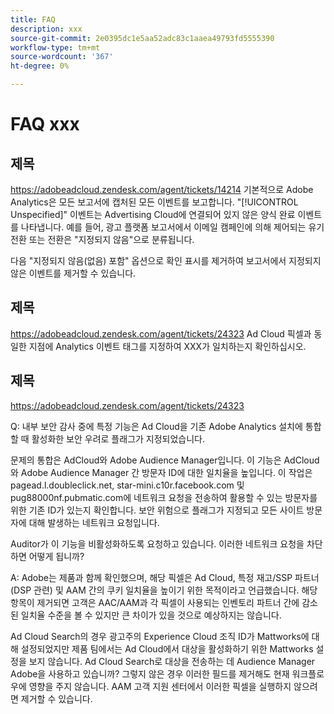 ```yaml
---
title: FAQ
description: xxx
source-git-commit: 2e0395dc1e5aa52adc83c1aaea49793fd5555390
workflow-type: tm+mt
source-wordcount: '367'
ht-degree: 0%

---
```


# FAQ xxx

## 제목

https://adobeadcloud.zendesk.com/agent/tickets/14214 기본적으로 Adobe Analytics은 모든 보고서에 캡처된 모든 이벤트를 보고합니다. &quot;[!UICONTROL Unspecified]&quot; 이벤트는 Advertising Cloud에 연결되어 있지 않은 양식 완료 이벤트를 나타냅니다. 예를 들어, 광고 플랫폼 보고서에서 이메일 캠페인에 의해 제어되는 유기 전환 또는 전환은 &quot;지정되지 않음&quot;으로 분류됩니다.

다음 &quot;지정되지 않음(없음) 포함&quot; 옵션으로 확인 표시를 제거하여 보고서에서 지정되지 않은 이벤트를 제거할 수 있습니다. <!-- Not sure if this is in DSP or in Analytics Workspace -->

## 제목

https://adobeadcloud.zendesk.com/agent/tickets/24323 Ad Cloud 픽셀과 동일한 지점에 Analytics 이벤트 태그를 지정하여 XXX가 일치하는지 확인하십시오.

## 제목

https://adobeadcloud.zendesk.com/agent/tickets/24323

Q: 내부 보안 감사 중에 특정 기능은 Ad Cloud을 기존 Adobe Analytics 설치에 통합할 때 활성화한 보안 우려로 플래그가 지정되었습니다.

문제의 통합은 AdCloud와 Adobe Audience Manager입니다. 이 기능은 AdCloud와 Adobe Audience Manager 간 방문자 ID에 대한 일치율을 높입니다. 이 작업은 pagead.l.doubleclick.net, star-mini.c10r.facebook.com 및 pug88000nf.pubmatic.com에 네트워크 요청을 전송하여 활용할 수 있는 방문자를 위한 기존 ID가 있는지 확인합니다. 보안 위험으로 플래그가 지정되고 모든 사이트 방문자에 대해 발생하는 네트워크 요청입니다.

Auditor가 이 기능을 비활성화하도록 요청하고 있습니다. 이러한 네트워크 요청을 차단하면 어떻게 됩니까?

A: Adobe는 제품과 함께 확인했으며, 해당 픽셀은 Ad Cloud, 특정 재고/SSP 파트너(DSP 관련) 및 AAM 간의 쿠키 일치율을 높이기 위한 목적이라고 언급했습니다.  해당 항목이 제거되면 고객은 AAC/AAM과 각 픽셀이 사용되는 인벤토리 파트너 간에 감소된 일치율 수준을 볼 수 있지만 큰 차이가 있을 것으로 예상하지는 않습니다.

Ad Cloud Search의 경우 광고주의 Experience Cloud 조직 ID가 Mattworks에 대해 설정되었지만 제품 팀에서는 Ad Cloud에서 대상을 활성화하기 위한 Mattworks 설정을 보지 않습니다. Ad Cloud Search로 대상을 전송하는 데 Audience Manager Adobe을 사용하고 있습니까? 그렇지 않은 경우 이러한 필드를 제거해도 현재 워크플로우에 영향을 주지 않습니다. AAM 고객 지원 센터에서 이러한 픽셀을 실행하지 않으려면 제거할 수 있습니다.

